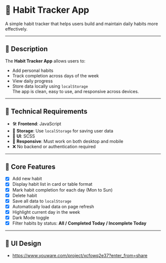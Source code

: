 # 🧠 Habit Tracker App

A simple habit tracker that helps users build and maintain daily habits more effectively.

---

## 📄 Description

The **Habit Tracker App** allows users to:
- Add personal habits
- Track completion across days of the week
- View daily progress
- Store data locally using `localStorage`  
The app is clean, easy to use, and responsive across devices.

---

## 🧰 Technical Requirements

- 🛠️ **Frontend**: JavaScript
- 💾 **Storage**: Use `localStorage` for saving user data
- 🎨 **UI**: SCSS
- 📱 **Responsive**: Must work on both desktop and mobile
- ❌ No backend or authentication required

---

## 🚀 Core Features

- [x] Add new habit
- [x] Display habit list in card or table format
- [x] Mark habit completion for each day (Mon to Sun)
- [x] Delete habit
- [x] Save all data to `localStorage`
- [x] Automatically load data on page refresh
- [x] Highlight current day in the week
- [x] Dark Mode toggle
- [x] Filter habits by status: **All / Completed Today / Incomplete Today**

---

## 🎨 UI Design
- https://www.youware.com/project/xcfowq2e37?enter_from=share
